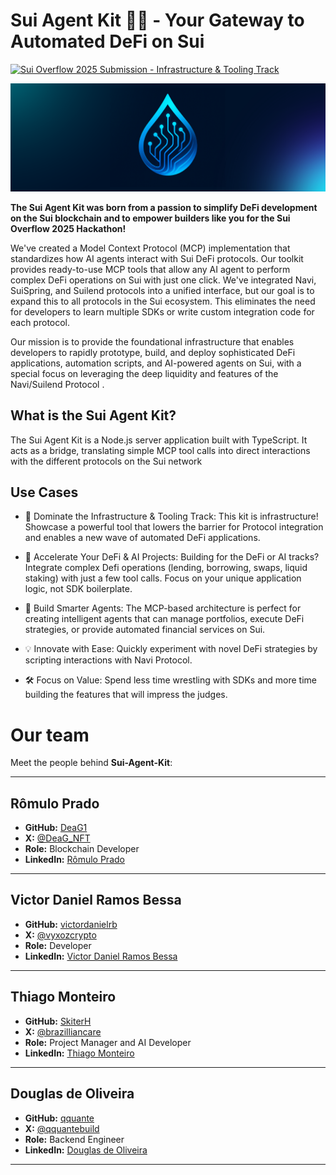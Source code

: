 # Sui Agent Kit 🤖🌊 - Your Gateway to Automated DeFi on Sui

[![Sui Overflow 2025 Submission - Infrastructure & Tooling Track](https://img.shields.io/badge/Sui_Overflow_2025-Infra_&_Tooling-blue?style=for-the-badge)](https://overflowportal.sui.io/)

<img src="/public/banner.png" />

**The Sui Agent Kit was born from a passion to simplify DeFi development on the Sui blockchain and to empower builders like you for the Sui Overflow 2025 Hackathon!**

We've created a Model Context Protocol (MCP) implementation that standardizes how AI agents interact with Sui DeFi protocols. Our toolkit provides ready-to-use MCP tools that allow any AI agent to perform complex DeFi operations on Sui with just one click. We've integrated Navi, SuiSpring, and Suilend protocols into a unified interface, but our goal is to expand this to all protocols in the Sui ecosystem. This eliminates the need for developers to learn multiple SDKs or write custom integration code for each protocol.

Our mission is to provide the foundational infrastructure that enables developers to rapidly prototype, build, and deploy sophisticated DeFi applications, automation scripts, and AI-powered agents on Sui, with a special focus on leveraging the deep liquidity and features of the Navi/Suilend Protocol .

## What is the Sui Agent Kit?
The Sui Agent Kit is a Node.js server application built with TypeScript. It acts as a bridge, translating simple MCP tool calls into direct interactions with the different protocols on the Sui network

## Use Cases 

 - 🌟 Dominate the Infrastructure & Tooling Track: This kit is infrastructure! Showcase a powerful tool that lowers the barrier for Protocol integration and enables a new wave of automated DeFi applications.

 - 🚀 Accelerate Your DeFi & AI Projects: Building for the DeFi or AI tracks? Integrate complex Defi operations (lending, borrowing, swaps, liquid staking) with just a few tool calls. Focus on your unique application logic, not SDK boilerplate.

- 🤖 Build Smarter Agents: The MCP-based architecture is perfect for creating intelligent agents that can manage portfolios, execute DeFi strategies, or provide automated financial services on Sui.

- 💡 Innovate with Ease: Quickly experiment with novel DeFi strategies by scripting interactions with Navi Protocol.

- 🛠️ Focus on Value: Spend less time wrestling with SDKs and more time building the features that will impress the judges.



# Our team

Meet the people behind **Sui-Agent-Kit**:

---

## Rômulo Prado
- **GitHub:** [DeaG1](https://github.com/DeaG1)
- **X:** [@DeaG_NFT](https://x.com/DeaG_NFT)
- **Role:** Blockchain Developer
- **LinkedIn:** [Rômulo Prado](https://www.linkedin.com/in/rômulo-prado-27017b1bb/)

---

## Victor Daniel Ramos Bessa
- **GitHub:** [victordanielrb](https://github.com/victordanielrb)
- **X:** [@vyxozcrypto](https://x.com/vyxozcrypto)
- **Role:** Developer
- **LinkedIn:** [Victor Daniel Ramos Bessa](https://www.linkedin.com/public-profile/settings)

---

## Thiago Monteiro
- **GitHub:** [SkiterH](https://github.com/SkiterH)
- **X:** [@brazilliancare](https://x.com/brazilliancare)
- **Role:** Project Manager and AI Developer
- **LinkedIn:** [Thiago Monteiro](https://www.linkedin.com/in/brazilliancare/)

---

## Douglas de Oliveira
- **GitHub:** [qquante](https://github.com/qquante)
- **X:** [@qquantebuild](https://x.com/qquantebuild)
- **Role:** Backend Engineer
- **LinkedIn:** [Douglas de Oliveira](https://www.linkedin.com/in/douglas-silva-data-analyst/)

---

